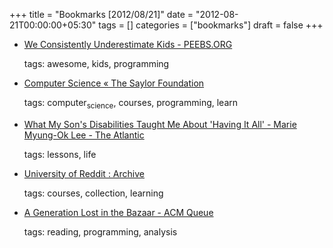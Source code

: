 +++
title = "Bookmarks [2012/08/21]"
date = "2012-08-21T00:00:00+05:30"
tags = []
categories = ["bookmarks"]
draft = false
+++

-   [We Consistently Underestimate Kids - PEEBS.ORG](http://peebs.org/we-underestimate-kids)

    tags: awesome, kids, programming

-   [Computer Science « The Saylor Foundation](http://www.saylor.org/majors/computer-science/)

    tags: computer<sub>science</sub>, courses, programming, learn

-   [What My Son's Disabilities Taught Me About 'Having It All' - Marie Myung-Ok Lee - The Atlantic](http://www.theatlantic.com/national/archive/2012/07/what-my-sons-disabilities-taught-me-about-having-it-all/260479/#)

    tags: lessons, life

-   [University of Reddit : Archive](http://ureddit.com/archive)

    tags: courses, collection, learning

-   [A Generation Lost in the Bazaar - ACM Queue](http://queue.acm.org/detail.cfm?id=2349257&ref=fullrss)

    tags: reading, programming, analysis
